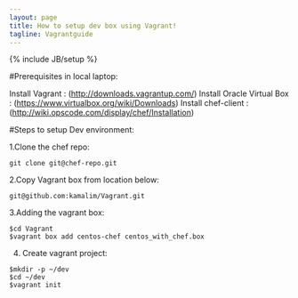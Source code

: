 ```yaml
---
layout: page
title: How to setup dev box using Vagrant!
tagline: Vagrantguide
---
```

{% include JB/setup %}

    
#Prerequisites in local laptop:

  Install Vagrant : (http://downloads.vagrantup.com/)
  Install Oracle Virtual Box : (https://www.virtualbox.org/wiki/Downloads)
  Install chef-client : (http://wiki.opscode.com/display/chef/Installation)

#Steps to setup Dev environment:

  1.Clone the chef repo:

    git clone git@chef-repo.git  

  2.Copy  Vagrant box from location below:

    git@github.com:kamalim/Vagrant.git

  3.Adding the vagrant box:

    $cd Vagrant
    $vagrant box add centos-chef centos_with_chef.box

  4. Create vagrant project:

    $mkdir -p ~/dev
    $cd ~/dev
    $vagrant init 


